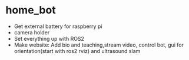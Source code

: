 # home_bot
* Get external battery for raspberry pi
* camera holder
* Set everything up with ROS2
* Make website: Add bio and teaching,stream video, control bot, gui for orientation(start with ros2 rviz) and ultrasound slam
